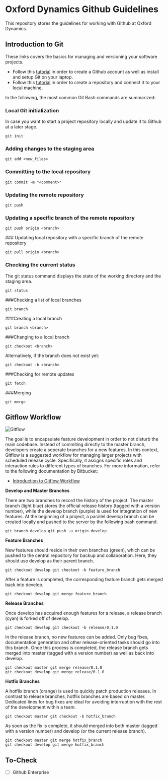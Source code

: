 # Oxford Dynamics Github Guidelines

This repository stores the guidelines for working with Github at Oxford Dynamics.

## Introduction to Git

These links covers the basics for managing and versioning your software projects. 
* Follow this [tutorial](https://www.theodinproject.com/lessons/foundations-setting-up-git) in order to create a Github account as well as install and setup Git on your laptop. 
* Follow this [tutorial](https://www.theodinproject.com/lessons/foundations-git-basics) in order to create a repository and connect it to your local machine.

In the following, the most common Git Bash commands are summarized:

### Local Git initialization

In case you want to start a project repository locally and update it to Github at a later stage. 

```console
git init
```

### Adding changes to the staging area

```console
git add <new_files>
```

### Committing to the local repository

```console
git commit -m "<comment>"
```

### Updating the remote repository

```console
git push
```

### Updating a specific branch of the remote repository 

```console
git push origin <branch>
```

### Updating local repository with a specific branch of the remote repository

```console
git pull origin <branch>
```

### Checking the current status 

The git status command displays the state of the working directory and the staging area.

```console
git status
```

###Checking a list of local branches

```console
git branch
```

###Creating a local branch

```console
git branch <branch>
```

###Changing to a local branch

```console
git checkout <branch>
```

Alternatively, if the branch does not exist yet: 

```console
git checkout -b <branch>
```

###Checking for remote updates

```console
git fetch
```

###Merging 

```console
git merge
```

## Gitflow Workflow

![Gitflow](https://i.imgur.com/pcb2IrK.png)

The goal is to encapsulate feature development in order to not disturb the main codebase. Instead of commiting directly to the master branch, developers create a seperate branches for a new features. In this context, Gitflow is a suggested workflow for managing larger projects with scheduled release cycle. Specifically, it assigns specific roles and interaction rules to different types of branches. For more information, refer to the following documentation by Bitbucket: 

* [Introduction to Gitflow Workflow](https://www.atlassian.com/git/tutorials/comparing-workflows/gitflow-workflow)

**Develop and Master Branches**

There are two branches to record the history of the project. The master branch (light blue) stores the official release history (tagged with a version number), while the develop branch (purple) is used for integration of new features. At the beginning of a project, a parallel develop branch can be created locally and pushed to the server by the following bash command.

```console
git branch develop git push -u origin develop
```

**Feature Branches**

New features should reside in their own branches (green), which can be pushed to the central repository for backup and collaboration. Here, they should use develop as their parent branch. 

```console
git checkout develop git checkout -b feature_branch
```

After a feature is completed, the corresponding feature branch gets merged back into develop.

```console
git checkout develop git merge feature_branch
```

**Release Branches**

Once develop has acquired enough features for a release, a release branch (cyan) is forked off of develop. 

```console
git checkout develop git checkout -b release/0.1.0
```

In the release branch, no new features can be added. Only bug fixes, documentation generation and other release-oriented tasks should go into this branch. Once this process is completed, the release branch gets merged into master (tagged with a version number) as well as back into develop.

```console
git checkout master git merge release/0.1.0
git checkout develop git merge release/0.1.0
```

**Hotfix Branches**

A hotflix branch (orange) is used to quickly patch production releases. In contrast to release branches, hotflix branches are based on master. Dedicated lines for bug fixes are ideal for avoiding interruption with the rest of the development within a team.   

```console
git checkout master git checkout -b hotfix_branch
```

As soon as the fix is complete, it should merged into both master (tagged with a version number) and develop (or the current release branch).

```console
git checkout master git merge hotfix_branch 
git checkout develop git merge hotfix_branch
```

## To-Check

- [ ] Github Enterprise
